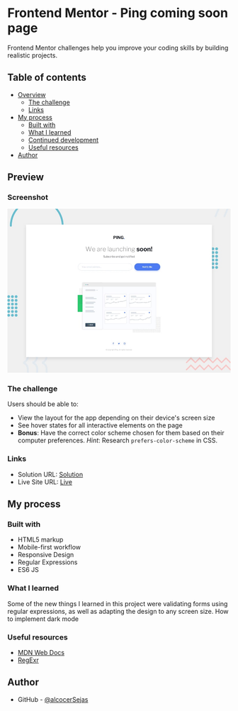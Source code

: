 # Frontend Mentor - Ping coming soon page

 Frontend Mentor challenges help you improve your coding skills by building realistic projects.

## Table of contents

- [Overview](#overview)
  - [The challenge](#the-challenge)
  - [Links](#links)
- [My process](#my-process)
  - [Built with](#built-with)
  - [What I learned](#what-i-learned)
  - [Continued development](#continued-development)
  - [Useful resources](#useful-resources)
- [Author](#author)

## Preview
### Screenshot

![](./assets/preview.jpg)

### The challenge

Users should be able to:

- View the layout for the app depending on their device's screen size
- See hover states for all interactive elements on the page
- **Bonus**: Have the correct color scheme chosen for them based on their computer preferences. _Hint_: Research `prefers-color-scheme` in CSS.

### Links

- Solution URL: [Solution](https://github.com/fabioAlcocer/page-suscribe-dark-mode)
- Live Site URL: [Live](https://page-suscribe-dark.netlify.app/)

## My process

### Built with

- HTML5 markup
- Mobile-first workflow
- Responsive Design
- Regular Expressions
- ES6 JS

### What I learned

Some of the new things I learned in this project were validating forms using regular expressions, as well as adapting the design to any screen size. 
How to implement dark mode 

### Useful resources

- [MDN Web Docs](https://developer.mozilla.org/es/docs/Web/CSS/::placeholder)
- [RegExr](https://regexr.com/)

## Author

- GitHub - [@alcocerSejas](https://github.com/fabioAlcocer/)

